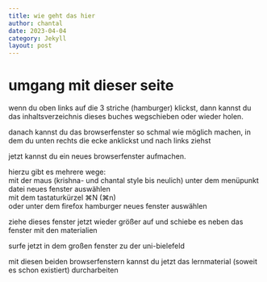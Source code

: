 ```yaml
---
title: wie geht das hier
author: chantal
date: 2023-04-04
category: Jekyll
layout: post
---
```


# umgang mit dieser seite

wenn du oben links auf die 3 striche (hamburger) klickst, dann kannst du das inhaltsverzeichnis dieses buches wegschieben oder wieder holen.

danach kannst du das browserfenster so schmal wie möglich machen, in dem du unten rechts die ecke anklickst und nach links ziehst

jetzt kannst du ein neues browserfenster aufmachen.

hierzu gibt es mehrere wege:  
mit der maus (krishna- und chantal style bis neulich) unter dem menüpunkt  
datei neues fenster auswählen  
mit dem tastaturkürzel ⌘N (⌘n)   
oder unter dem firefox hamburger neues fenster auswählen


ziehe dieses fenster jetzt wieder größer auf und schiebe es neben das fenster mit den materialien

surfe jetzt in dem großen fenster zu der uni-bielefeld

mit diesen beiden browserfenstern kannst du jetzt das lernmaterial (soweit es schon existiert) durcharbeiten
